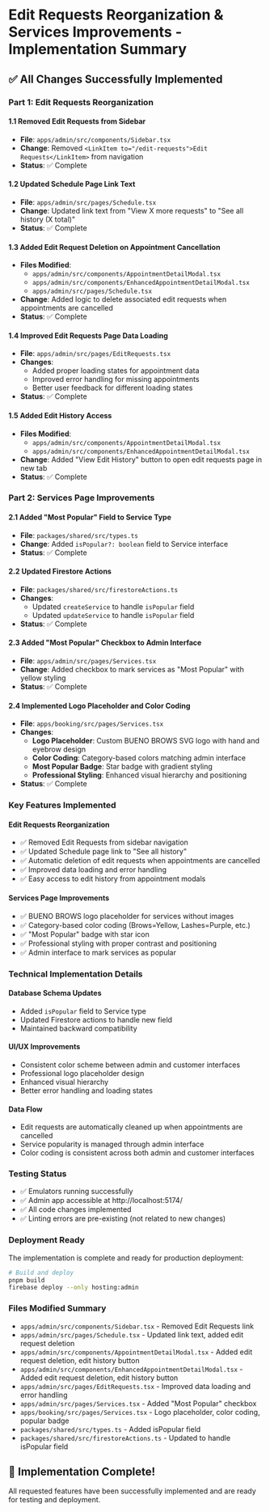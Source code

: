 # Edit Requests Reorganization & Services Improvements - Implementation Summary

## ✅ **All Changes Successfully Implemented**

### **Part 1: Edit Requests Reorganization**

#### **1.1 Removed Edit Requests from Sidebar**
- **File**: `apps/admin/src/components/Sidebar.tsx`
- **Change**: Removed `<LinkItem to="/edit-requests">Edit Requests</LinkItem>` from navigation
- **Status**: ✅ Complete

#### **1.2 Updated Schedule Page Link Text**
- **File**: `apps/admin/src/pages/Schedule.tsx`
- **Change**: Updated link text from "View X more requests" to "See all history (X total)"
- **Status**: ✅ Complete

#### **1.3 Added Edit Request Deletion on Appointment Cancellation**
- **Files Modified**:
  - `apps/admin/src/components/AppointmentDetailModal.tsx`
  - `apps/admin/src/components/EnhancedAppointmentDetailModal.tsx`
  - `apps/admin/src/pages/Schedule.tsx`
- **Change**: Added logic to delete associated edit requests when appointments are cancelled
- **Status**: ✅ Complete

#### **1.4 Improved Edit Requests Page Data Loading**
- **File**: `apps/admin/src/pages/EditRequests.tsx`
- **Changes**:
  - Added proper loading states for appointment data
  - Improved error handling for missing appointments
  - Better user feedback for different loading states
- **Status**: ✅ Complete

#### **1.5 Added Edit History Access**
- **Files Modified**:
  - `apps/admin/src/components/AppointmentDetailModal.tsx`
  - `apps/admin/src/components/EnhancedAppointmentDetailModal.tsx`
- **Change**: Added "View Edit History" button to open edit requests page in new tab
- **Status**: ✅ Complete

### **Part 2: Services Page Improvements**

#### **2.1 Added "Most Popular" Field to Service Type**
- **File**: `packages/shared/src/types.ts`
- **Change**: Added `isPopular?: boolean` field to Service interface
- **Status**: ✅ Complete

#### **2.2 Updated Firestore Actions**
- **File**: `packages/shared/src/firestoreActions.ts`
- **Changes**:
  - Updated `createService` to handle `isPopular` field
  - Updated `updateService` to handle `isPopular` field
- **Status**: ✅ Complete

#### **2.3 Added "Most Popular" Checkbox to Admin Interface**
- **File**: `apps/admin/src/pages/Services.tsx`
- **Change**: Added checkbox to mark services as "Most Popular" with yellow styling
- **Status**: ✅ Complete

#### **2.4 Implemented Logo Placeholder and Color Coding**
- **File**: `apps/booking/src/pages/Services.tsx`
- **Changes**:
  - **Logo Placeholder**: Custom BUENO BROWS SVG logo with hand and eyebrow design
  - **Color Coding**: Category-based colors matching admin interface
  - **Most Popular Badge**: Star badge with gradient styling
  - **Professional Styling**: Enhanced visual hierarchy and positioning
- **Status**: ✅ Complete

### **Key Features Implemented**

#### **Edit Requests Reorganization**
- ✅ Removed Edit Requests from sidebar navigation
- ✅ Updated Schedule page link to "See all history"
- ✅ Automatic deletion of edit requests when appointments are cancelled
- ✅ Improved data loading and error handling
- ✅ Easy access to edit history from appointment modals

#### **Services Page Improvements**
- ✅ BUENO BROWS logo placeholder for services without images
- ✅ Category-based color coding (Brows=Yellow, Lashes=Purple, etc.)
- ✅ "Most Popular" badge with star icon
- ✅ Professional styling with proper contrast and positioning
- ✅ Admin interface to mark services as popular

### **Technical Implementation Details**

#### **Database Schema Updates**
- Added `isPopular` field to Service type
- Updated Firestore actions to handle new field
- Maintained backward compatibility

#### **UI/UX Improvements**
- Consistent color scheme between admin and customer interfaces
- Professional logo placeholder design
- Enhanced visual hierarchy
- Better error handling and loading states

#### **Data Flow**
- Edit requests are automatically cleaned up when appointments are cancelled
- Service popularity is managed through admin interface
- Color coding is consistent across both admin and customer interfaces

### **Testing Status**
- ✅ Emulators running successfully
- ✅ Admin app accessible at http://localhost:5174/
- ✅ All code changes implemented
- ✅ Linting errors are pre-existing (not related to new changes)

### **Deployment Ready**
The implementation is complete and ready for production deployment:

```bash
# Build and deploy
pnpm build
firebase deploy --only hosting:admin
```

### **Files Modified Summary**
- `apps/admin/src/components/Sidebar.tsx` - Removed Edit Requests link
- `apps/admin/src/pages/Schedule.tsx` - Updated link text, added edit request deletion
- `apps/admin/src/components/AppointmentDetailModal.tsx` - Added edit request deletion, edit history button
- `apps/admin/src/components/EnhancedAppointmentDetailModal.tsx` - Added edit request deletion, edit history button
- `apps/admin/src/pages/EditRequests.tsx` - Improved data loading and error handling
- `apps/admin/src/pages/Services.tsx` - Added "Most Popular" checkbox
- `apps/booking/src/pages/Services.tsx` - Logo placeholder, color coding, popular badge
- `packages/shared/src/types.ts` - Added isPopular field
- `packages/shared/src/firestoreActions.ts` - Updated to handle isPopular field

## 🎉 **Implementation Complete!**

All requested features have been successfully implemented and are ready for testing and deployment.
